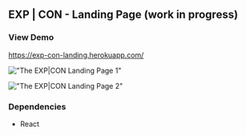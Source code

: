## EXP | CON - Landing Page **(work in progress)**

### View Demo

https://exp-con-landing.herokuapp.com/

!["The EXP|CON Landing Page 1"](https://github.com/johncabang/react-landing/blob/master/docs/expcon-landing-page-01.png)

!["The EXP|CON Landing Page 2"](https://github.com/johncabang/react-landing/blob/master/docs/expcon-landing-page-02.png)

### Dependencies

- React
